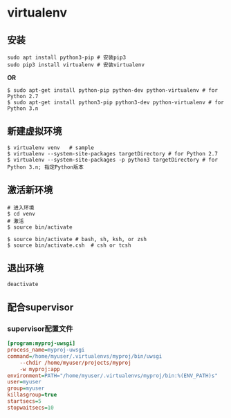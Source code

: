 # virtualenv

## 安装

```shell
sudo apt install python3-pip # 安装pip3
sudo pip3 install virtualenv # 安装virtualenv
```

**OR**

```shell
$ sudo apt-get install python-pip python-dev python-virtualenv # for Python 2.7
$ sudo apt-get install python3-pip python3-dev python-virtualenv # for Python 3.n
```

## 新建虚拟环境

```shell
$ virtualenv venv	# sample
$ virtualenv --system-site-packages targetDirectory # for Python 2.7
$ virtualenv --system-site-packages -p python3 targetDirectory # for Python 3.n; 指定Python版本
```

## 激活新环境

```shell
# 进入环境
$ cd venv 
# 激活
$ source bin/activate

$ source bin/activate # bash, sh, ksh, or zsh
$ source bin/activate.csh  # csh or tcsh
```

## 退出环境

```shell
deactivate
```

## 配合supervisor

### supervisor配置文件

```ini
[program:myproj-uwsgi]
process_name=myproj-uwsgi
command=/home/myuser/.virtualenvs/myproj/bin/uwsgi
    --chdir /home/myuser/projects/myproj
    -w myproj:app
environment=PATH="/home/myuser/.virtualenvs/myproj/bin:%(ENV_PATH)s"
user=myuser
group=myuser
killasgroup=true
startsecs=5
stopwaitsecs=10
```

